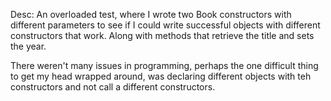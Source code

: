 Desc: An overloaded test, where I wrote two Book constructors with different parameters to see if I
could write successful objects with different constructors that work. Along with methods that retrieve the title
and sets the year.

There weren't many issues in programming, perhaps the one difficult thing to get my head wrapped around,
was declaring different objects with teh constructors and not call a different constructors. 
